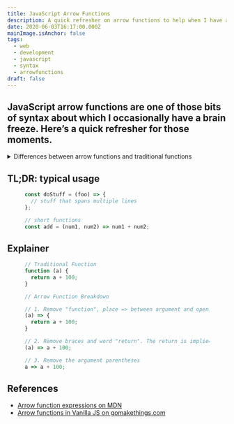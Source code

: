 ```yaml
---
title: JavaScript Arrow Functions
description: A quick refresher on arrow functions to help when I have a brain freeze
date: 2020-06-03T16:17:00.000Z
mainImage.isAnchor: false
tags:
  - web
  - development
  - javascript
  - syntax
  - arrowfunctions
draft: false
---
```

JavaScript arrow functions are one of those bits of syntax about which I occasionally have a brain freeze. Here’s a quick refresher for those moments.
---

<details>
<summary>Differences between arrow functions and traditional functions</summary>
<div>

Arrow functions are shorter than traditional function syntax. 

They don’t bind their own `this` value. Instead, the `this` value of the scope in which the function was defined is accessible. That makes them poor candidates for _methods_ since `this` won’t be a reference to the object the method is defined on. However it makes them good candidates for everything else, including use _within_ methods, where—unlike standard functions—they can refer to (for example) `this.name` just like their parent method because the arrow function has no overriding `this` binding of its own.
</div>
</details>

## TL;DR: typical usage

<figure>

```js
const doStuff = (foo) => {
  // stuff that spans multiple lines
};

// short functions
const add = (num1, num2) => num1 + num2;

```
</figure>

## Explainer

<figure>

```js
// Traditional Function
function (a) {
  return a + 100;
}

// Arrow Function Breakdown

// 1. Remove "function", place => between argument and opening curly
(a) => {
  return a + 100;
}

// 2. Remove braces and word "return". The return is implied.
(a) => a + 100;

// 3. Remove the argument parentheses
a => a + 100;

```
</figure>

## References

- [Arrow function expressions on MDN](https://developer.mozilla.org/en-US/docs/Web/JavaScript/Reference/Functions/Arrow_functions)
- [Arrow functions in Vanilla JS on gomakethings.com](https://gomakethings.com/arrow-functions-in-vanilla-js/)
